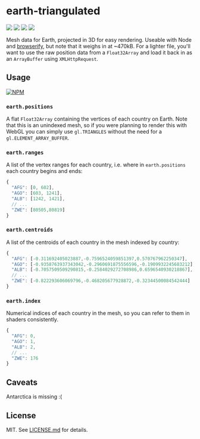 # earth-triangulated
![](http://img.shields.io/badge/stability-experimental-orange.svg?style=flat)
![](http://img.shields.io/npm/v/earth-triangulated.svg?style=flat)
![](http://img.shields.io/npm/dm/earth-triangulated.svg?style=flat)
![](http://img.shields.io/npm/l/earth-triangulated.svg?style=flat)

Mesh data for Earth, projected in 3D for easy rendering. Useable with Node and
[browserify](http://browserify.org), but note that it weighs in at ~470kB. For
a lighter file, you'll want to use the raw position data from a `Float32Array`
and load it back in as an `ArrayBuffer` using `XMLHttpRequest`.

## Usage

[![NPM](https://nodei.co/npm/earth-triangulated.png)](https://nodei.co/npm/earth-triangulated/)

### `earth.positions`

A flat `Float32Array` containing the vertices of each country on Earth. Note
that this is an unindexed mesh, so if you were planning to render this with
WebGL you can simply use `gl.TRIANGLES` without the need for a
`gl.ELEMENT_ARRAY_BUFFER`.

### `earth.ranges`

A list of the vertex ranges for each country, i.e. where in `earth.positions`
each country begins and ends:

``` javascript
{
  "AFG": [0, 602],
  "AGO": [603, 1241],
  "ALB": [1242, 1421],
  // ...
  "ZWE": [80505,80819]
}
```

### `earth.centroids`

A list of the centroids of each country in the mesh indexed by country:

``` javascript
{
  "AFG": [-0.311692405023887,-0.7596524059851397,0.570767962250347],
  "AGO": [-0.9358763937343042,-0.2960691875556596,-0.1909932245683212],
  "ALB": [-0.7057509509290815,-0.2584029272708986,0.6596540930218867],
  // ...
  "ZWE": [-0.822293606069796,-0.468205677928872,-0.32344500084542444]
}
```

### `earth.index`

Numerical indices of each country in the mesh, so you can refer to them in
shaders consistently.

``` javascript
{
  "AFG": 0,
  "AGO": 1,
  "ALB": 2,
  // ...
  "ZWE": 176
}
```

## Caveats

Antarctica is missing :(

## License

MIT. See [LICENSE.md](http://github.com/hughsk/earth-triangulated/blob/master/LICENSE.md) for details.
